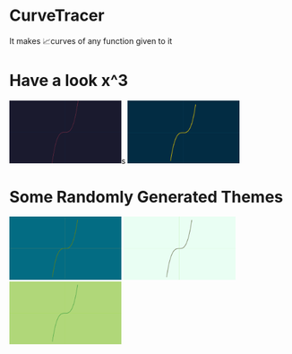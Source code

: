 # CurveTracer
It makes 📈curves of any function given to it

# Have a look x^3
<!-- ![Xcube](/Photos/XcubeDark.png) -->
<img src="Photos/XcubeDark.png" alt="Dark" width="200"/>s
<img src="Photos/XcubeDarkAndYellow.png" alt="DarkAndYellow" width="200"/>

# Some Randomly Generated Themes
<img src="Photos/ran1.png" alt="DarkAndYellow" width="200"/>
<img src="Photos/ran2.png" alt="DarkAndYellow" width="200"/>
<img src="Photos/ran3.png" alt="DarkAndYellow" width="200"/>